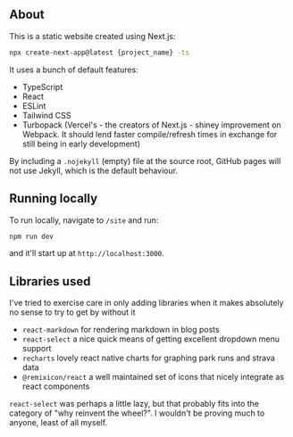## About

This is a static website created using Next.js:

```bash
npx create-next-app@latest {project_name} -ts
```

It uses a bunch of default features:

* TypeScript
* React
* ESLint
* Tailwind CSS
* Turbopack (Vercel's - the creators of Next.js - shiney improvement on Webpack. It should lend faster compile/refresh times in exchange for still being in early development)

By including a `.nojekyll` (empty) file at the source root, GitHub pages will not use Jekyll, which is the default behaviour. 

## Running locally

To run locally, navigate to `/site` and run: 

```bash
npm run dev
```

and it'll start up at `http://localhost:3000`.

## Libraries used

I've tried to exercise care in only adding libraries when it makes absolutely no sense to try to get by without it

* `react-markdown` for rendering markdown in blog posts
* `react-select` a nice quick means of getting excellent dropdown menu support
* `recharts` lovely react native charts for graphing park runs and strava data
* `@remixicon/react` a well maintained set of icons that nicely integrate as react components

`react-select` was perhaps a little lazy, but that probably fits into the category of "why reinvent the wheel?". I wouldn't be proving much to anyone, least of all myself. 